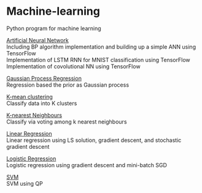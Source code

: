 # Machine-learning
Python program for machine learning

[Artificial Neural Network](https://github.com/chaofw/Machine-learning/tree/master/ANN)  
Including BP algorithm implementation and building up a simple ANN using TensorFlow  
Implementation of LSTM RNN for MNIST classification using TensorFlow  
Implementation of covolutional NN using TensorFlow

[Gaussian Process Regression](https://github.com/chaofw/Machine-learning/tree/master/GP)  
Regression based the prior as Gaussian process  

[K-mean clustering](https://github.com/chaofw/Machine-learning/tree/master/K-mean-clustering)  
Classify data into K clusters

[K-nearest Neighbours](https://github.com/chaofw/Machine-learning/tree/master/KNN)  
Classify via voting among k nearest neighbours

[Linear Regression](https://github.com/chaofw/Machine-learning/tree/master/Linear_regression)  
Linear regression using LS solution, gradient descent, and stochastic gradient descent

[Logistic Regression](https://github.com/chaofw/Machine-learning/tree/master/Logistic_regression)  
Logistic regression using gradient descent and mini-batch SGD

[SVM](https://github.com/chaofw/Machine-learning/tree/master/SVM)  
SVM using QP
